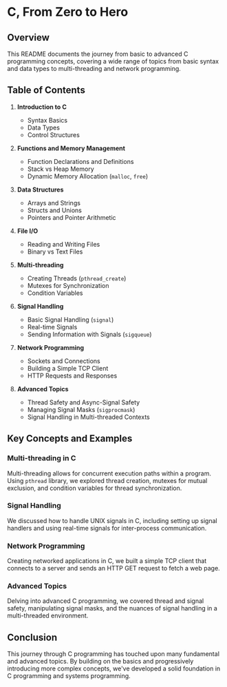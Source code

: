 <!-- markdownlint-disable MD032 MD033-->
# **C, From Zero to Hero**

## Overview

This README documents the journey from basic to advanced C programming concepts, covering a wide range of topics from basic syntax and data types to multi-threading and network programming.

## Table of Contents

1. **Introduction to C**
    - Syntax Basics
    - Data Types
    - Control Structures

2. **Functions and Memory Management**
    - Function Declarations and Definitions
    - Stack vs Heap Memory
    - Dynamic Memory Allocation (`malloc`, `free`)

3. **Data Structures**
    - Arrays and Strings
    - Structs and Unions
    - Pointers and Pointer Arithmetic

4. **File I/O**
    - Reading and Writing Files
    - Binary vs Text Files

5. **Multi-threading**
    - Creating Threads (`pthread_create`)
    - Mutexes for Synchronization
    - Condition Variables

6. **Signal Handling**
    - Basic Signal Handling (`signal`)
    - Real-time Signals
    - Sending Information with Signals (`sigqueue`)

7. **Network Programming**
    - Sockets and Connections
    - Building a Simple TCP Client
    - HTTP Requests and Responses

8. **Advanced Topics**
    - Thread Safety and Async-Signal Safety
    - Managing Signal Masks (`sigprocmask`)
    - Signal Handling in Multi-threaded Contexts

## Key Concepts and Examples

### Multi-threading in C

Multi-threading allows for concurrent execution paths within a program. Using `pthread` library, we explored thread creation, mutexes for mutual exclusion, and condition variables for thread synchronization.

### Signal Handling

We discussed how to handle UNIX signals in C, including setting up signal handlers and using real-time signals for inter-process communication.

### Network Programming

Creating networked applications in C, we built a simple TCP client that connects to a server and sends an HTTP GET request to fetch a web page.

### Advanced Topics

Delving into advanced C programming, we covered thread and signal safety, manipulating signal masks, and the nuances of signal handling in a multi-threaded environment.

## Conclusion

This journey through C programming has touched upon many fundamental and advanced topics. By building on the basics and progressively introducing more complex concepts, we've developed a solid foundation in C programming and systems programming.
